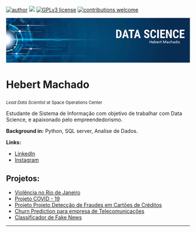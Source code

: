 [![author](https://img.shields.io/badge/author-HebertMachado-red.svg)](www.linkedin.com/in/hebert-machado-2b9114187) [![](https://img.shields.io/badge/python-3.7+-blue.svg)](https://www.python.org/downloads/release/python-365/) [![GPLv3 license](https://img.shields.io/badge/License-GPLv3-blue.svg)](http://perso.crans.org/besson/LICENSE.html) [![contributions welcome](https://img.shields.io/badge/contributions-welcome-brightgreen.svg?style=flat)](https://github.com/carlosfab/data_science/issues)

<p align="center">
  <img src="banner.png" >
</p>

# Hebert Machado
<sub>*Lead Data Scientist* at Space Operations Center</sub>

Estudante de Sistema de Informação com objetivo de trabalhar com Data Science, e apaixonado pelo empreendedorismo.

**Background in:** Python, SQL server, Analise de Dados.

**Links:**

* [LinkedIn](https://www.linkedin.com/in/hebert-machado-2b9114187)
* [Instagram](https://www.instagram.com/hebertmachado7)


## Projetos:
* [Violência no Rio de Janeiro](https://github.com/HebertMachado/data_science/blob/master/C%C3%B3pia_de_%5BTemplate%5D_Analisando_a_Viol%C3%AAncia_no_Rio_de_Janeiro.ipynb) 
* [Projeto COVID - 19](https://github.com/HebertMachado/data_science/blob/master/Projeto_COVID_19.ipynb)
* [Projeto Projeto Detecção de Fraudes em Cartões de Créditos](https://github.com/HebertMachado/data_science/blob/master/Projeto_Detec%C3%A7%C3%A3o_de_Fraudes_em_Cart%C3%B5es_de_Cr%C3%A9ditos.ipynb)
* [Churn Prediction para empresa de Telecomunicações](https://github.com/HebertMachado/data_science/blob/master/PROJETO_Churn_Prediction_para_uma_empresa_de_Telecomunica%C3%A7%C3%B5es.ipynb) 
* [ Classificador de Fake News](https://github.com/HebertMachado/data_science/blob/master/[PROJETO]_Classificador_de_Fake_News.ipynb) 

---





